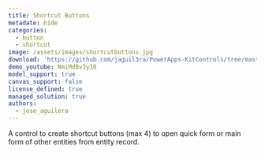 ```yaml
---
title: Shortcut Buttons
metadate: hide
categories:
  - button
  - shortcut
image: /assets/images/shortcutbuttons.jpg
download: 'https://github.com/jaguil3ra/PowerApps-KitControls/tree/master/src/ShortcutButtons'
demo_youtube: NmiMdBv3y10
model_support: true
canvas_support: false
license_defined: true
managed_solution: true
authors:
  - jose_aguilera
---
```


A control to create shortcut buttons (max 4) to open quick form or main form of other entities from entity record.

